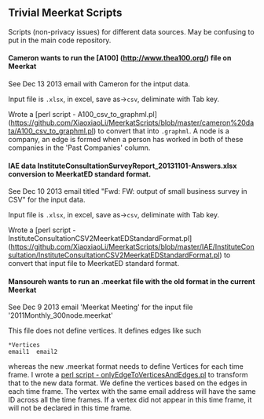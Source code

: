 ## Trivial Meerkat Scripts

Scripts (non-privacy issues) for different data sources. May be confusing to put in the main code repository.

#### Cameron wants to run the [A100] (http://www.thea100.org/) file on Meerkat

See Dec 13 2013 email with Cameron for the intput data.

Input file is `.xlsx`, in excel, save as->`csv`, deliminate with Tab key.

Wrote a [perl script - A100_csv_to_graphml.pl]  (https://github.com/XiaoxiaoLi/MeerkatScripts/blob/master/cameron%20data/A100_csv_to_graphml.pl) to convert that into `.graphml`. A node is a company, an edge is formed when a person has worked in both of these companies in the 'Past Companies' column.

#### IAE data InstituteConsultationSurveyReport_20131101-Answers.xlsx conversion to MeerkatED standard format.

See Dec 10 2013 email titled "Fwd: FW: output of small business survey in CSV" for the input data.

Input file is `.xlsx`, in excel, save as->`csv`, deliminate with Tab key.

Wrote a [perl script - InstituteConsultationCSV2MeerkatEDStandardFormat.pl] (https://github.com/XiaoxiaoLi/MeerkatScripts/blob/master/IAE/InstituteConsultation/InstituteConsultationCSV2MeerkatEDStandardFormat.pl) to convert that input file to MeerkatED standard format.

#### Mansoureh wants to run an .meerkat file with the old format in the current Meerkat

See Dec 9 2013 email 'Meerkat Meeting' for the input file '2011Monthly_300node.meerkat'

This file does not define vertices. It defines edges like such

    *Vertices
    email1  email2

whereas the new .meerkat format needs to define Vertices for each time frame. I wrote a [perl script - onlyEdgeToVerticesAndEdges.pl](https://github.com/XiaoxiaoLi/MeerkatScripts/blob/master/Mansoureh%202001%20monthy%20data/onlyEdgeToVerticesAndEdges.pl) to transform that to the new data format. We define the vertices based on the edges in each time frame. The vertex with the same email address will have the same ID across all the time frames. If a vertex did not appear in this time frame, it will not be declared in this time frame.



